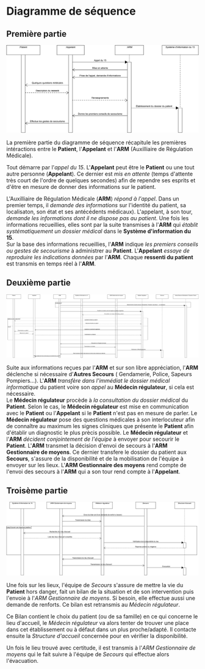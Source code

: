 Diagramme de séquence
=====================


Première partie
---------------


![Diagramme de séquence -- 1ère Partie](../exports/sequence_1.png "Diagramme de séquence -- 1ère Partie")

La première partie du diagramme de séquence récapitule les premières intéractions entre le **Patient**,  l'**Appelant** et l'**ARM** (Auxilliaire de Régulation Médicale).

Tout démarre par l'*appel du 15*. L'**Appelant** peut être le **Patient** ou une tout autre personne (**Appelant**).
Ce dernier est *mis en attente* (temps d'attente très court de l'ordre de quelques secondes) afin de rependre ses esprits et d'être en mesure de donner des informations sur le patient.

L'Auxilliaire de Régulation Médicale (**ARM**) *répond à l'appel*. 
Dans un premier temps, il *demande des informations* sur l'identité du patient, sa localisaton, son état et ses antécédents médicaux).
L'appelant, à son tour, *demande les informations dont il ne dispose pas au patient*. Une fois les informations recueillies, elles sont par la suite transmises à l'**ARM** qui *établit systématiquement un dossier médical* dans le **Système d'information du 15**.  
Sur la base des informations recueillies, l'**ARM** indique *les premiers conseils ou gestes de secourisme* à administrer au **Patient**.
L'**Appelant** *essaye de reproduire les indications données* par l'**ARM**. Chaque **ressenti du patient** est transmis en temps réel à l'**ARM**.


Deuxième partie
---------------


![Diagramme de séquence -- 2ème Partie](../exports/sequence_2.png "Diagramme de séquence -- 2ème Partie")

Suite aux informations reçues par l'**ARM** et sur son libre appréciation, l'**ARM** déclenche si nécessaire d'**Autres Secours** ( Gendamerie, Police, Sapeurs Pompiers...). L'**ARM** *transfère dans l'immédiat le dossier médical informatique* du patient voire son *appel* au **Médecin régulateur**, si cela est nécessaire.  
Le **Médecin régulateur** procède à *la consultation du dossier médical* du **Patient**.
Selon le cas, le **Médecin régulateur** est mise en communication avec le **Patient** ou l'**Appelant** si le **Patient** n'est pas en mesure de parler. Le **Médecin régulateur** pose des questions médicales à son interlocuteur afin de connaître au maximum les signes cliniques que présente le **Patient** afin d'établir un diagnostic le plus prècis possible.
Le **Médecin régulateur** et l'**ARM** *décident conjointement de l'équipe* à envoyer pour secourir le **Patient**.
L'**ARM** transmet la décision d'envoi de secours à l'**ARM Gestionnaire de moyens**. Ce dernier transfere le dossier du patient aux **Secours**, s'assure de la disponibilité et de la mobilisation de l'équipe à envoyer sur les lieux.
L'**ARM Gestionnaire des moyens** rend compte de l'envoi des secours à l'**ARM** qui a son tour rend compte à l'**Appelant**.

Troisème partie
---------------


![Diagramme de séquence -- 3ème Partie](../exports/sequence_3.png "Diagramme de séquence -- 3ème Partie")

Une fois sur les lieux, l'équipe de *Secours* s'assure de mettre la vie du **Patient** hors danger, fait un bilan de la situation et de son intervention puis l'envoie à l'*ARM Gestionnaire de moyens*. Si besoin, elle effectue aussi une demande de renforts. Ce bilan est retransmis au *Médecin régulateur*.

Ce Bilan contient le choix du patient (ou de sa famille) en ce qui concerne le lieu d'accueil, le *Médecin régulateur* va alors tenter de trouver une place dans cet établissement ou à défaut dans un plus proche/adapté. Il contacte ensuite la *Structure d'accueil* concernée pour en vérifier la disponibilité.

Un fois le lieu trouvé avec certitude, il est transmis à l'*ARM Gestionnaire de moyens* qui le fait suivre à l'équipe de *Secours* qui effectue alors l'évacuation.

